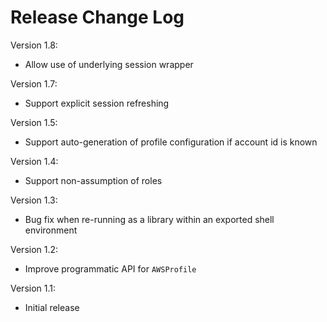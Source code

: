 # Release Change Log

Version 1.8:
 - Allow use of underlying session wrapper

Version 1.7:
 - Support explicit session refreshing

Version 1.5:
 - Support auto-generation of profile configuration if account id is known

Version 1.4:
 - Support non-assumption of roles

Version 1.3:
 - Bug fix when re-running as a library within an exported shell environment

Version 1.2:
 - Improve programmatic API for `AWSProfile`

Version 1.1:
 - Initial release
